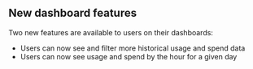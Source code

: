 ## New dashboard features
Two new features are available to users on their dashboards:

- Users can now see and filter more historical usage and spend data
- Users can now see usage and spend by the hour for a given day